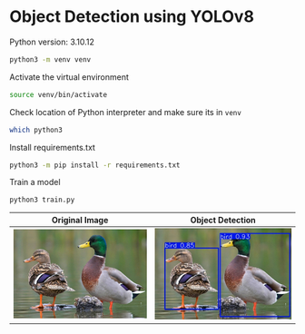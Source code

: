 # Object Detection using YOLOv8

Python version: 3.10.12

```bash
python3 -m venv venv
```

Activate the virtual environment

```bash
source venv/bin/activate
```

Check location of Python interpreter and make sure its in `venv`

```bash
which python3
```

Install requirements.txt

```bash
python3 -m pip install -r requirements.txt
```

Train a model

```bash
python3 train.py
```

| Original Image                       | Object Detection                                      |
| ------------------------------------ | ----------------------------------------------------- |
| ![Mallards](/apps/model/mallard.jpg) | ![Mallards with bounding box](/apps/model/result.jpg) |
